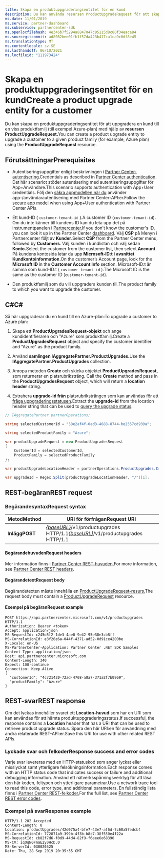```yaml
---
title: Skapa en produktuppgraderingsentitet för en kund
description: Du kan använda resursen ProductUpgradeRequest för att skapa en produktuppgraderingsentitet för att uppgradera en kund till en viss produktfamilj.
ms.date: 11/01/2019
ms.service: partner-dashboard
ms.subservice: partnercenter-sdk
ms.openlocfilehash: 4e346b7f5294a8847047c85115d8c80f34eaca84
ms.sourcegitcommit: ad8082bee01fb1f57da423b417ca1ca9c0df8e45
ms.translationtype: MT
ms.contentlocale: sv-SE
ms.lasthandoff: 06/10/2021
ms.locfileid: "111973424"
---
```

# <a name="create-a-product-upgrade-entity-for-a-customer"></a><span data-ttu-id="e481e-103">Skapa en produktuppgraderingsentitet för en kund</span><span class="sxs-lookup"><span data-stu-id="e481e-103">Create a product upgrade entity for a customer</span></span>

<span data-ttu-id="e481e-104">Du kan skapa en produktuppgraderingsentitet för att uppgradera en kund till en viss produktfamilj (till exempel Azure-plan) med hjälp av **resursen ProductUpgradeRequest.**</span><span class="sxs-lookup"><span data-stu-id="e481e-104">You can create a product upgrade entity to upgrade a customer to a given product family (for example, Azure plan) using the **ProductUpgradeRequest** resource.</span></span>

## <a name="prerequisites"></a><span data-ttu-id="e481e-105">Förutsättningar</span><span class="sxs-lookup"><span data-stu-id="e481e-105">Prerequisites</span></span>

- <span data-ttu-id="e481e-106">Autentiseringsuppgifter enligt beskrivningen i [Partner Center-autentisering](partner-center-authentication.md).</span><span class="sxs-lookup"><span data-stu-id="e481e-106">Credentials as described in [Partner Center authentication](partner-center-authentication.md).</span></span> <span data-ttu-id="e481e-107">Det här scenariot stöder autentisering med autentiseringsuppgifter för App+Användare.</span><span class="sxs-lookup"><span data-stu-id="e481e-107">This scenario supports authentication with App+User credentials.</span></span> <span data-ttu-id="e481e-108">Följ den [säkra appmodellen när du](enable-secure-app-model.md) använder app-/användarautentisering med Partner Center-API:er.</span><span class="sxs-lookup"><span data-stu-id="e481e-108">Follow the [secure app model](enable-secure-app-model.md) when using App+User authentication with Partner Center APIs.</span></span>

- <span data-ttu-id="e481e-109">Ett kund-ID ( `customer-tenant-id` ).</span><span class="sxs-lookup"><span data-stu-id="e481e-109">A customer ID (`customer-tenant-id`).</span></span> <span data-ttu-id="e481e-110">Om du inte känner till kundens ID kan du leta upp det på instrumentpanelen i [Partnercenter.](https://partner.microsoft.com/dashboard)</span><span class="sxs-lookup"><span data-stu-id="e481e-110">If you don't know the customer's ID, you can look it up in the Partner Center [dashboard](https://partner.microsoft.com/dashboard).</span></span> <span data-ttu-id="e481e-111">Välj **CSP** på Menyn i Partnercenter följt av **Kunder**.</span><span class="sxs-lookup"><span data-stu-id="e481e-111">Select **CSP** from the Partner Center menu, followed by **Customers**.</span></span> <span data-ttu-id="e481e-112">Välj kunden i kundlistan och välj sedan **Konto.**</span><span class="sxs-lookup"><span data-stu-id="e481e-112">Select the customer from the customer list, then select **Account**.</span></span> <span data-ttu-id="e481e-113">På kundens kontosida letar du upp **Microsoft-ID:t** i **avsnittet Kundkontoinformation.**</span><span class="sxs-lookup"><span data-stu-id="e481e-113">On the customer’s Account page, look for the **Microsoft ID** in the **Customer Account Info** section.</span></span> <span data-ttu-id="e481e-114">Microsoft-ID:t är samma som kund-ID:t ( `customer-tenant-id` ).</span><span class="sxs-lookup"><span data-stu-id="e481e-114">The Microsoft ID is the same as the customer ID  (`customer-tenant-id`).</span></span>

- <span data-ttu-id="e481e-115">Den produktfamilj som du vill uppgradera kunden till.</span><span class="sxs-lookup"><span data-stu-id="e481e-115">The product family to which you want to upgrade the customer.</span></span>

## <a name="c"></a><span data-ttu-id="e481e-116">C\#</span><span class="sxs-lookup"><span data-stu-id="e481e-116">C\#</span></span>

<span data-ttu-id="e481e-117">Så här uppgraderar du en kund till en Azure-plan:</span><span class="sxs-lookup"><span data-stu-id="e481e-117">To upgrade a customer to Azure plan:</span></span>

1. <span data-ttu-id="e481e-118">Skapa ett **ProductUpgradesRequest-objekt** och ange kundidentifieraren och "Azure" som produktfamilj.</span><span class="sxs-lookup"><span data-stu-id="e481e-118">Create a **ProductUpgradesRequest** object and specify the customer identifier and "Azure" as the product family.</span></span>

2. <span data-ttu-id="e481e-119">Använd **samlingen IAggregatePartner.ProductUpgrades.**</span><span class="sxs-lookup"><span data-stu-id="e481e-119">Use the **IAggregatePartner.ProductUpgrades** collection.</span></span>

3. <span data-ttu-id="e481e-120">Anropa metoden **Create** och skicka objektet **ProductUpgradesRequest,** som returnerar en platsrubriksträng. </span><span class="sxs-lookup"><span data-stu-id="e481e-120">Call the **Create** method and pass in the **ProductUpgradesRequest** object, which will return a **location header** string.</span></span>

4. <span data-ttu-id="e481e-121">Extrahera **upgrade-id från** platsrubriksträngen som kan användas för att [fråga uppgraderingsstatusen](get-product-upgrade-status.md).</span><span class="sxs-lookup"><span data-stu-id="e481e-121">Extract the **upgrade-id** from the location header string that can be used to [query the upgrade status](get-product-upgrade-status.md).</span></span>

```csharp
// IAggregatePartner partnerOperations;

string selectedCustomerId = "58e2af4f-0ad3-4688-8744-be2357cd939a";

string selectedProductFamily = "Azure";

var productUpgradeRequest = new ProductUpgradesRequest
{
    CustomerId = selectedCustomerId,
    ProductFamily = selectedProductFamily
};

var productUpgradeLocationHeader = partnerOperations.ProductUpgrades.Create(productUpgradeRequest);

var upgradeId = Regex.Split(productUpgradeLocationHeader, "/")[1];

```

## <a name="rest-request"></a><span data-ttu-id="e481e-122">REST-begäran</span><span class="sxs-lookup"><span data-stu-id="e481e-122">REST request</span></span>

### <a name="request-syntax"></a><span data-ttu-id="e481e-123">Begärandesyntax</span><span class="sxs-lookup"><span data-stu-id="e481e-123">Request syntax</span></span>

| <span data-ttu-id="e481e-124">Metod</span><span class="sxs-lookup"><span data-stu-id="e481e-124">Method</span></span>   | <span data-ttu-id="e481e-125">URI för förfrågan</span><span class="sxs-lookup"><span data-stu-id="e481e-125">Request URI</span></span>                                                                                   |
|----------|-----------------------------------------------------------------------------------------------|
| <span data-ttu-id="e481e-126">**Inlägg**</span><span class="sxs-lookup"><span data-stu-id="e481e-126">**POST**</span></span> | <span data-ttu-id="e481e-127">[*{baseURL}*](partner-center-rest-urls.md)/v1/productupgrades HTTP/1.1</span><span class="sxs-lookup"><span data-stu-id="e481e-127">[*{baseURL}*](partner-center-rest-urls.md)/v1/productupgrades HTTP/1.1</span></span> |

#### <a name="request-headers"></a><span data-ttu-id="e481e-128">Begärandehuvuden</span><span class="sxs-lookup"><span data-stu-id="e481e-128">Request headers</span></span>

<span data-ttu-id="e481e-129">Mer information finns i [Partner Center REST-huvuden.](headers.md)</span><span class="sxs-lookup"><span data-stu-id="e481e-129">For more information, see [Partner Center REST headers](headers.md).</span></span>

#### <a name="request-body"></a><span data-ttu-id="e481e-130">Begärandetext</span><span class="sxs-lookup"><span data-stu-id="e481e-130">Request body</span></span>

<span data-ttu-id="e481e-131">Begärandetexten måste innehålla en [ProductUpgradeRequest-resurs.](product-upgrade-resources.md#productupgraderequest)</span><span class="sxs-lookup"><span data-stu-id="e481e-131">The request body must contain a [ProductUpgradeRequest](product-upgrade-resources.md#productupgraderequest) resource.</span></span>

#### <a name="request-example"></a><span data-ttu-id="e481e-132">Exempel på begäran</span><span class="sxs-lookup"><span data-stu-id="e481e-132">Request example</span></span>

```http
POST https://api.partnercenter.microsoft.com/v1/productupgrades HTTP/1.1
Authorization: Bearer <token>
Accept: application/json
MS-RequestId: c245d5f2-1de3-4ae0-9e42-95e38e3cb8ff
MS-CorrelationId: e3f26e6a-044f-4371-ad52-0d91ce4200be
X-Locale: en-US
MS-PartnerCenter-Application: Partner Center .NET SDK Samples
Content-Type: application/json
Host: api.partnercenter.microsoft.com
Content-Length: 340
Expect: 100-continue
Connection: Keep-Alive
{
  "customerId": "4c721420-72ad-4708-a0a7-371a2f7b0969",
  "productFamily": "Azure"
}
```

## <a name="rest-response"></a><span data-ttu-id="e481e-133">REST-svar</span><span class="sxs-lookup"><span data-stu-id="e481e-133">REST response</span></span>

<span data-ttu-id="e481e-134">Om det lyckas innehåller svaret ett **Location-huvud** som har en URI som kan användas för att hämta produktuppgraderingsstatus.</span><span class="sxs-lookup"><span data-stu-id="e481e-134">If successful, the response contains a **Location** header that has a URI that can be used to retrieve product upgrade status.</span></span> <span data-ttu-id="e481e-135">Spara den här URI:en för användning med andra relaterade REST-API:er.</span><span class="sxs-lookup"><span data-stu-id="e481e-135">Save this URI for use with other related REST APIs.</span></span>

### <a name="response-success-and-error-codes"></a><span data-ttu-id="e481e-136">Lyckade svar och felkoder</span><span class="sxs-lookup"><span data-stu-id="e481e-136">Response success and error codes</span></span>

<span data-ttu-id="e481e-137">Varje svar levereras med en HTTP-statuskod som anger lyckat eller misslyckat samt ytterligare felsökningsinformation.</span><span class="sxs-lookup"><span data-stu-id="e481e-137">Each response comes with an HTTP status code that indicates success or failure and additional debugging information.</span></span> <span data-ttu-id="e481e-138">Använd ett nätverksspårningsverktyg för att läsa den här koden, feltypen och ytterligare parametrar.</span><span class="sxs-lookup"><span data-stu-id="e481e-138">Use a network trace tool to read this code, error type, and additional parameters.</span></span> <span data-ttu-id="e481e-139">En fullständig lista finns i [Partner Center REST-felkoder.](error-codes.md)</span><span class="sxs-lookup"><span data-stu-id="e481e-139">For the full list, see [Partner Center REST error codes](error-codes.md).</span></span>

### <a name="response-example"></a><span data-ttu-id="e481e-140">Exempel på svar</span><span class="sxs-lookup"><span data-stu-id="e481e-140">Response example</span></span>

```http
HTTP/1.1 202 Accepted
Content-Length: 0
Location: productUpgrades/42d075a4-bfe7-43e7-af6d-7c68a57edcb4
MS-CorrelationId: 772871a9-399b-4f3b-b8c7-38f550e4f22a
MS-RequestId: cb82f7d6-f0d9-44d4-82f9-f6eee6e68390
MS-CV: iqOqN0FnaE2y0HcD.0
MS-ServerId: 030020525
Date: Thu, 28 Sep 2019 20:35:35 GMT
```
